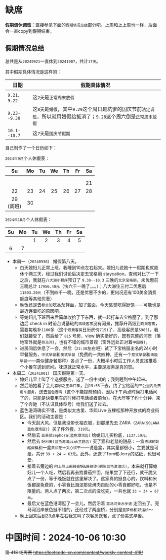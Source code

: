 
# 缺席

**假期调休调班**：直接参见下面的`假期情况总结`部分吧。上周和上上周也一样，后面会一直copy到假期结束。

## 假期情况总结

总共是从`20240921`一直休到`20241007`，共计`17天`。

其中假期具体情况是这样的：

| 日期 | 假期具体情况 |
|--|--|
| `9.21`、`9.22` | 这`2天`是`正常周末放假` |
| `9.23--9.30` | 这`8天`是`婚假`，其中`9.29`这个周日是坑爹的国庆节前`法定调班`，所以就用婚假给抵消了；`9.28`这个周六倒是`正常周末放假` |
| `10.1--10.7` | 这`7天`是`国庆节假期` |

自己制作了一个日历如下：

`2024年9月`个人休假表：

|Su|Mo|Tu|We|Th|Fr|Sa|
|:--:|:--:|:--:|:--:|:--:|:--:|:--:|
||||||||
||||||||
|||||||21|
|22|23|24|25|26|27|28|
|29<br>(调班)|30||||||

`2024年10月`个人休假表：

|Su|Mo|Tu|We|Th|Fr|Sa|
|:--:|:--:|:--:|:--:|:--:|:--:|:--:|
|||1|2|3|4|5|
|6|7||||||

- 本周一（`20240930`） 婚假第八天。
  * 白天媳妇儿正常上班，我睡到10点左右起来。媳妇儿说她十一假期也就能休个两三天，经过我们讨论后决定去宝格丽 staycation。查询对比了一下之后，我就在`八大洲小程序`预订了 `9.30--10.3` 三晚的`北京宝格丽`。未优惠前三晚总计 `17956.40元`（快六千一晚了。。。）；八大洲住三付二优惠后 `11893.20元`（不到四千一晚，还是优惠不少的，更何况还有100美金消费额度等其他优惠）
  * 晚饭还是去`穆兰驼`吃番茄拌面，加了些面，今天感觉吃得挺饱——可能也是最近连着吃的原因吧。
  * 等媳妇儿下班回来后简单收拾了下东西，就一起打车去宝格丽了。到了那边后 check in 时前台说基础的`高级客房`没有河景，推荐升两级到`观景客房`，需要每晚补`1100`多（这个`观景客房`日历房价`7151`了，高级客房是`5985`）。我们就接受了，然后给了 `815` 号房，view 确实挺好的，既有完整的河景（落地窗外就是`亮马河`），也有不错的城市景观（窗外远处正对着`中国尊`）。
  * 进房间后休息了一会，然后（`22:30`左右吧）试了下宝格丽出名的24小时早餐服务，`中式早餐`和`美式早餐`（免费的一共四种，还有一个`意式早餐`和`焕能早餐`——类似健身餐那种）各点了一份，大概半小时后工作人员直接推着个小餐车送到房间。味道就正常水平，主要是服务是真的赞。
- 本周二（`20241001`） 国庆假期第一天。
  * 媳妇儿早上叫了个送餐服务，送了一份中式的；我则睡到中午起来。
  * 然后陪她看了会儿`喜剧之王单口季`，到`15:55`下去，约了宝格丽的`三公里内免费用车服务`，送去`蓝色港湾`（这个不能提前预约，因为下午两点时候打电话问了的，只能是快要用车的时候打电话或者前台）。在大厅等了约十分钟，来了个奔驰（不认识具体型号）给我们送了过去。
  * 蓝色港湾确实不错，是类似太古里、华熙Live·五棵松那种开放式的商业街区。我们的活动主要是：
    + 今天刮大风，但是我没带长袖衣服，到那里先去 ZARA（`ZARA(SOLANA蓝色港湾店)`）买了件外套，`319元`。
    + 然后去 `丝芙兰Sephora(蓝色港湾店)` 给媳妇儿买粉底，`1137.50元`。
    + 然后去 `好利来(蓝色港湾pink主题店)` 买了猫和老鼠的甜品：一盒`杰瑞的奶酪蛋糕`和一盒`黄油芝士夹心饼干`——说是盒，其实量都很小，主要就是可爱。共计 `39 + 24 = 63元`。此外，还送了Tom和Jerry的贴纸，也很可爱。
    + 接着去旁边的 `阿上阿上麻辣香锅&麻辣烫(朝阳蓝色港湾店)`，本来就打算媳妇儿一个人吃，然后我再去找番茄拌面，结果尝了下还行，就干脆又点了一份，等于晚饭就在这里解决了。这家真的挺良心的，饮料和米饭都是免费的，小零食比海淀那些烤肉自助的小零食都好吃，也是不限量的。两人点了两次，第二次点的没吃完，一共也就 `33 + 34 = 67元`。
    + 最后又在蓝色港湾逛了一会儿，然后沿着 `亮马河亲水步道` 走回去了。亮马河沿岸景色挺不错的，还经过了两座桥，分别是`蓝梦桥`和`好运桥`～
  * 晚上回来后到23点半左右我又叫了次客房送餐，点了份美式早餐。

# 中国时间：2024-10-06 10:30

~~第 418 场周赛 https://leetcode-cn.com/contest/weekly-contest-418/~~
